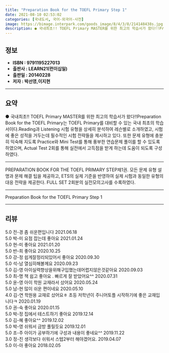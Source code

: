 ```yaml
---
title: "Preparation Book for the TOEFL Primary Step 1"
date: 2021-08-10 02:53:02
categories: [국내도서, 국어-외국어-사전]
image: https://bimage.interpark.com/goods_image/8/4/3/8/214148438s.jpg
description: ● 국내최초!! TOEFL Primary MASTER를 위한 최고의 학습서가 왔다!!Preparation Book for the TOEFL Primary는 TOEFL Primary를 대비할 수 있는 국내 최초의 학습서이다.Reading과 Listening 시험 유형을 상세히 분석하여
---
```


## **정보**

- **ISBN : 9791195227013**
- **출판사 : LEARN21(런이십일)**
- **출판일 : 20140228**
- **저자 : 박선영,이지현**

------



## **요약**

●  국내최초!! TOEFL Primary MASTER를 위한 최고의 학습서가 왔다!!Preparation Book for the TOEFL Primary는 TOEFL Primary를 대비할 수 있는 국내 최초의 학습서이다.Reading과 Listening 시험 유형을 상세히 분석하여 레슨별로 소개하였고, 시험에 좋은 성적을 거두는데 필수적인 시험 전략들을 제시하고 있다. 또한 문제 유형에 충분히 익숙해 지도록 Practice와 Mini Test를 통해 풍부한 연습문제 풀이를 할 수 있도록 하였으며, Actual Test 2회를 통해 실전에서 고득점을 받게 하는데 도움이 되도록 구성하였다.

------

PREPARATION BOOK FOR THE TOEFL PRIMARY STEP제1권. 모든 문제 유형 설명과 문제 해결 팁을 제공하고, ETS의 실제 기준을 반영하여 실제 시험과 동일한 유형의 대응 전략을 제공한다. FULL SET 2회분의 실전모의고사를 수록하였다.

------


Preparation Book for the TOEFL Primary Step 1 

------


## **리뷰** 

5.0 전-경 좀 쉬운편입니다 2021.06.18 <br/>5.0 박-미 요점 잡는데 좋아요 2021.01.24 <br/>5.0 현-미 좋아요 2021.01.20 <br/>5.0 반-희 좋아요 2020.10.25 <br/>5.0 강-정 쉽게잘정리되있어서 좋아요 2020.09.30 <br/>5.0 석-남 열심히해볼께요 2020.09.23 <br/>5.0 김-영 아이실력향상을위해구입했는데어렵지않은것같아요 2020.09.03 <br/>5.0 최-명 책 쉽고 좋아요 . 빠르게 잘 받았어요^^ 2020.07.31 <br/>5.0 윤-영 아이 학원 교재라서 샀어요 2020.05.24 <br/>5.0 남-현 많이 쉬운 편이네요 2020.05.10 <br/>4.0 김-연 학원용 교재로 샀어요ㅎ 초등 저학년이 주니어토플 시작하기에 좋은 교재입니다ㅋ 2020.01.19 <br/>5.0 권-숙 좋아요 2020.01.15 <br/>5.0 박-정 집에서 테스트하기 좋아요 2019.12.14 <br/>5.0 김-혜 좋아요^^ 2019.12.02 <br/>5.0 박-영 쉬워서 금방 풀릴듯요 2019.12.01 <br/>5.0 조-주 아이가 공부하기에 구성과 내용이 좋네요^^ 2019.11.22 <br/>3.0 정-진 생각보다 쉬워서 스텝2부터 해야겠어요.  2019.04.07 <br/>5.0 이-아 좋아요 2018.02.05 <br/>